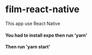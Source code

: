 # film-react-native

This app use React Native

#### You had to install expo then run 'yarn'
#### Then run 'yarn start'
